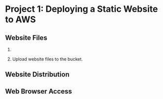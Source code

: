 # Project 1: Deploying a Static Website to AWS

## Website Files

1.


2. Upload website files to the bucket.




## Website Distribution

## Web Browser Access
